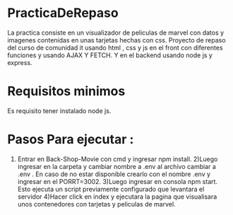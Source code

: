 # PracticaDeRepaso
La practica consiste en un visualizador de peliculas de marvel con datos y imagenes contenidas en unas tarjetas hechas con css.
Proyecto de repaso del curso de comunidad it usando html , css y js en el front con diferentes funciones y usando AJAX Y FETCH. Y en el backend usando node js y express. 
# Requisitos minimos
Es requisito tener instalado node js. 
# Pasos Para ejecutar : 
1) Entrar en Back-Shop-Movie con cmd y ingresar npm install.
2)Luego ingresar en la carpeta y  cambiar nombre a .env al archivo cambiar a  .env . En caso de no estar disponible crearlo  con el nombre .env y ingresar en el  PORRT=3002.
3)Luego ingresar en consola npm start. Esto ejecuta un script previamente configurado que levantara el servidor
4)Hacer click en index y ejecutara la pagina que visualisara unos contenedores con tarjetas y peliculas de marvel.
